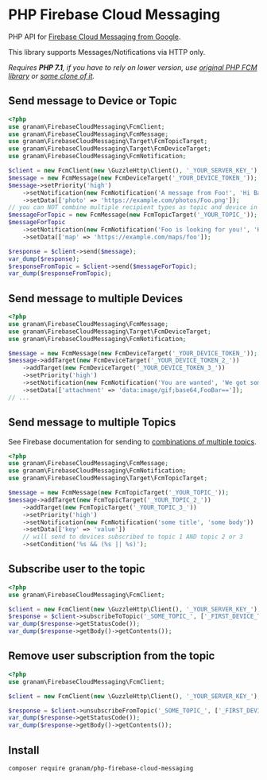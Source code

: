 # PHP Firebase Cloud Messaging
PHP API for [Firebase Cloud Messaging from Google](https://firebase.google.com/docs/).

This library supports Messages/Notifications via HTTP only.

*Requires **PHP 7.1**, if you have to rely on lower version, use [original PHP FCM library](https://github.com/sngrl/php-firebase-cloud-messaging) or [some clone of it](https://github.com/sngrl/php-firebase-cloud-messaging/network).*

## Send message to Device or Topic

```php
<?php
use granam\FirebaseCloudMessaging\FcmClient;
use granam\FirebaseCloudMessaging\FcmMessage;
use granam\FirebaseCloudMessaging\Target\FcmTopicTarget;
use granam\FirebaseCloudMessaging\Target\FcmDeviceTarget;
use granam\FirebaseCloudMessaging\FcmNotification;

$client = new FcmClient(new \GuzzleHttp\Client(), '_YOUR_SERVER_KEY_');
$message = new FcmMessage(new FcmDeviceTarget('_YOUR_DEVICE_TOKEN_'));
$message->setPriority('high')
    ->setNotification(new FcmNotification('A message from Foo!', 'Hi Bar, how are you?'))
    ->setData(['photo' => 'https://example.com/photos/Foo.png']);
// you can NOT combine multiple recipient types as topic and device in a single message
$messageForTopic = new FcmMessage(new FcmTopicTarget('_YOUR_TOPIC_'));
$messageForTopic
    ->setNotification(new FcmNotification('Foo is looking for you!', 'Here you are!'))
    ->setData(['map' => 'https://example.com/maps/foo']);

$response = $client->send($message);
var_dump($response);
$responseFromTopic = $client->send($messageForTopic);
var_dump($responseFromTopic);
```

## Send message to multiple Devices

```php
<?php
use granam\FirebaseCloudMessaging\FcmMessage;
use granam\FirebaseCloudMessaging\Target\FcmDeviceTarget;
use granam\FirebaseCloudMessaging\FcmNotification;

$message = new FcmMessage(new FcmDeviceTarget('_YOUR_DEVICE_TOKEN_'));
$message->addTarget(new FcmDeviceTarget('_YOUR_DEVICE_TOKEN_2_'))
    ->addTarget(new FcmDeviceTarget('_YOUR_DEVICE_TOKEN_3_'))
    ->setPriority('high')
    ->setNotification(new FcmNotification('You are wanted', 'We got some issue here, where are you? We need you.'))
    ->setData(['attachment' => 'data:image/gif;base64,FooBar==']);
// ...
```

## Send message to multiple Topics

See Firebase documentation for sending to [combinations of multiple topics](https://firebase.google.com/docs/cloud-messaging/topic-messaging#sending_topic_messages_from_the_server).

```php
<?php
use granam\FirebaseCloudMessaging\FcmMessage;
use granam\FirebaseCloudMessaging\FcmNotification;
use granam\FirebaseCloudMessaging\Target\FcmTopicTarget;

$message = new FcmMessage(new FcmTopicTarget('_YOUR_TOPIC_'));
$message->addTarget(new FcmTopicTarget('_YOUR_TOPIC_2_'))
    ->addTarget(new FcmTopicTarget('_YOUR_TOPIC_3_'))
    ->setPriority('high')
    ->setNotification(new FcmNotification('some title', 'some body'))
    ->setData(['key' => 'value'])
    // will send to devices subscribed to topic 1 AND topic 2 or 3
    ->setCondition('%s && (%s || %s)');
```

## Subscribe user to the topic
```php
<?php
use granam\FirebaseCloudMessaging\FcmClient;

$client = new FcmClient(new \GuzzleHttp\Client(), '_YOUR_SERVER_KEY_');
$response = $client->subscribeToTopic('_SOME_TOPIC_', ['_FIRST_DEVICE_TOKEN_', '_SECOND_DEVICE_TOKEN_']);
var_dump($response->getStatusCode());
var_dump($response->getBody()->getContents());
```

## Remove user subscription from the topic
```php
<?php
use granam\FirebaseCloudMessaging\FcmClient;

$client = new FcmClient(new \GuzzleHttp\Client(), '_YOUR_SERVER_KEY_');

$response = $client->unsubscribeFromTopic('_SOME_TOPIC_', ['_FIRST_DEVICE_TOKEN_', '_SECOND_DEVICE_TOKEN_']);
var_dump($response->getStatusCode());
var_dump($response->getBody()->getContents());
```

## Install
```
composer require granam/php-firebase-cloud-messaging
```
